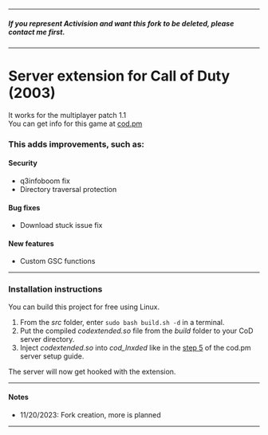 ___
##### If you represent Activision and want this fork to be deleted, please contact me first.
___
# Server extension for Call of Duty (2003)
It works for the multiplayer patch 1.1  
You can get info for this game at [cod.pm](https://cod.pm/)

### This adds improvements, such as:
#### Security

- q3infoboom fix
- Directory traversal protection

#### Bug fixes

- Download stuck issue fix

#### New features

- Custom GSC functions
___
### Installation instructions

You can build this project for free using Linux.

1. From the *src* folder, enter `sudo bash build.sh -d` in a terminal.
2. Put the compiled *codextended.so* file from the *build* folder to your CoD server directory.
3. Inject *codextended.so* into *cod_lnxded* like in the [step 5](https://cod.pm/guide/a7a40b/call-of-duty-1-server-on-linux-installing-and-configuring) of the cod.pm server setup guide.

The server will now get hooked with the extension.
___
#### Notes

- 11/20/2023: Fork creation, more is planned
___
